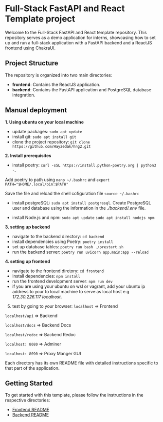 # Full-Stack FastAPI and React Template project

Welcome to the Full-Stack FastAPI and React template repository. This repository serves as a demo application for interns, showcasing how to set up and run a full-stack application with a FastAPI backend and a ReactJS frontend using ChakraUI.

## Project Structure

The repository is organized into two main directories:

- **frontend**: Contains the ReactJS application.
- **backend**: Contains the FastAPI application and PostgreSQL database integration.

## Manual deployment 

**1. Using ubuntu on your local machine**

 - update packages: `sudo apt update`
 - install git: `sudo apt install git`
 - clone the project repository: `git clone https://github.com/Hayzedak/hng2.git`

**2. Install prerequisites**

- install poetry: `curl -sSL https://install.python-poetry.org | python3 -`. 

Add poetry to path using `nano ~/.bashrc` and  `export PATH="$HOME/.local/bin:$PATH"
`

Save the file and reload the shell cofiguration file `source ~/.bashrc
`

- install postgreSQL: `sudo apt install postgresql`. Create PostgreSQL user and database using the information in the *./backend/.env* file.

- install Node.js and npm: `sudo apt update` `sudo apt install nodejs npm
`

**3. setting up backend**

- navigate to the backend directory: `cd backend`
- install dependencies using Poetry: `poetry install`
- set up database tables: `poetry run bash ./prestart.sh`
- run the backend server: `poetry run uvicorn app.main:app --reload`

**4. setting up frontend**

- navigate to the frontend diretory: `cd frontend`
- Install dependencies: `npm install`
- run the frontend development server: `npm run dev`
- if you are using your ubuntu on wsl or vagrant, add your ubuntu ip address to your to local machine to serve as local host e.g *172.30.226.117    localhost*.

5. test by going to your browser:
`localhost` => Frontend

`localhost/api` => Backend 

`localhost/docs` => Backend Docs

`localhost/redoc` => Backend Redoc

`localhost: 8080` => Adminer

`localhost: 8090` => Proxy Manger GUI

































Each directory has its own README file with detailed instructions specific to that part of the application.

## Getting Started

To get started with this template, please follow the instructions in the respective directories:

- [Frontend README](./frontend/README.md)
- [Backend README](./backend/README.md)

